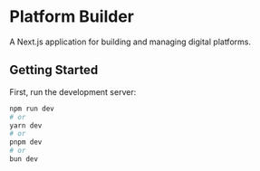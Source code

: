 # Platform Builder

A Next.js application for building and managing digital platforms.

## Getting Started

First, run the development server:

```bash
npm run dev
# or
yarn dev
# or
pnpm dev
# or
bun dev
